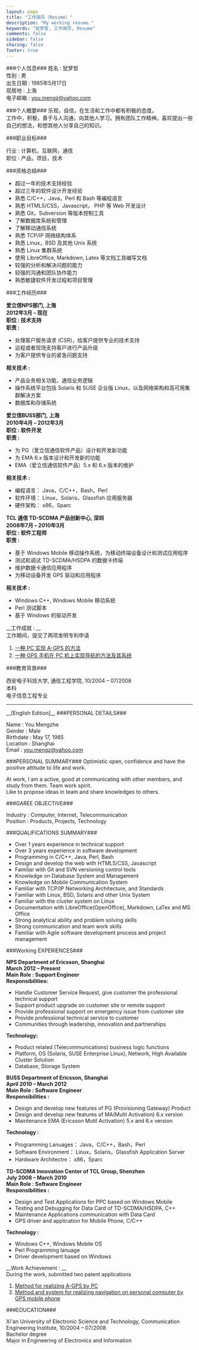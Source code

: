```yaml
---
layout: page
title: "工作简历（Resume）"
description: "My working resume."
keywords: "犹梦哲, 工作简历, Resume"
comments: false
sidebar: false
sharing: false
footer: true
---
```


###个人信息###
姓名     :  犹梦哲  
性别     :  男  
出生日期 :  1985年5月17日  
现居地   :  上海  
电子邮箱 :  [you.mengz@yahoo.com](maitlto:you.mengz@yahoo.com "email address")  

###个人概要###
乐观，自信，在生活和工作中都有积极的态度。  
工作中，积极，善于与人沟通，向其他人学习。拥有团队工作精神。喜欢提出一些自己的想法，和想其他人分享自己的知识。

###职业目标###

行业 : 计算机，互联网，通信  
职位 : 产品，项目，技术  

###资格总结###

- 超过一年的技术支持经验  
- 超过三年的软件设计开发经验  
- 熟悉 C/C++，Java，Perl 和 Bash 等编程语言  
- 熟悉 HTML5/CSS，Javascript， PHP 等 Web 开发设计  
- 熟悉 Git，Subversion 等版本控制工具  
- 了解数据库系统和管理  
- 了解移动通信系统  
- 熟悉 TCP/IP 网络结构体系  
- 熟悉 Linux，BSD 及其他 Unix 系统  
- 熟悉 Linux 集群系统  
- 使用 LibreOffice, Markdown, Latex 等文档工具编写文档  
- 较强的分析和解决问题的能力  
- 较强的沟通和团队协作能力  
- 熟悉敏捷软件开发过程和项目管理  

###工作经历###

__爱立信NPS部门, 上海__  
__2012年3月 – 现在__  
__职位 :     技术支持__  
__职责 :__  

- 处理客户服务请求 (CSR)，给客户提供专业的技术支持  
- 远程或者现场支持客户进行产品升级  
- 为客户提供专业的紧急问题支持  
  
__相关技术 :__  

- 产品业务相关功能，通信业务逻辑  
- 操作系统平台包括 Solaris 和 SUSE 企业版 Linux，以及网络架构和高可用集群解决方案  
- 数据库和存储系统  
  
  
__爱立信BUSS部门, 上海__  
__2010年4月 – 2012年3月__  
__职位 :     软件开发__  
__职责 :__  

- 为 PG（爱立信通信软件产品）设计和开发新功能  
- 为 EMA 6.x 版本设计和开发新的功能  
- EMA（爱立信通信软件产品）5.x 和 6.x 版本的维护  

__相关技术 :__  

- 编程语言： Java，C/C++，Bash，Perl  
- 软件环境： Linux，Solaris，Glassfish 应用服务器  
- 硬件架构： x86，Sparc  
  
  
__TCL 通信 TD-SCDMA 产品创新中心, 深圳__  
__2008年7月 – 2010年3月__  
__职位 :     软件工程师__  
__职责 :__  

- 基于 Windows Mobile 移动操作系统，为移动终端设备设计和测试应用程序  
- 测试和调试 TD-SCDMA/HSDPA 的数据卡终端  
- 维护数据卡通信应用程序  
- 为移动设备开发 GPS 驱动和应用程序  
  
__相关技术 :__  

- Windows C++, Windows Mobile 移动系统  
- Perl 测试脚本  
- 基于 Windows 的驱动开发  
  
__工作成就 :   __  
工作期间，提交了两项发明专利申请  

1. [一种 PC 实现 A-GPS 的方法](https://www.google.de/patents/CN101718872B?cl=zh)  
2. [一种 GPS 手机在 PC 机上实现导航的方法及其系统](https://www.google.de/patents/WO2011072589A1?cl=zh)  
  
  
###教育背景###

西安电子科技大学, 通信工程学院, 10/2004 – 07/2008  
本科  
电子信息工程专业  
  
<hr/>
__[English Edition]__  
###PERSONAL DETAILS###

Name       :  You Mengzhe  
Gender     :  Male  
Birthdate  :  May 17, 1985  
Location   :  Shanghai  
Email      :  [you.mengz@yahoo.com](maitlto:you.mengz@yahoo.com "email address")  

###PERSONAL SUMMARY###
Optimistic open, confidence and have the positive attitude to life and work.  
  
At work, I am a active, good at communicating with other members, and study from them. Team work spirit.  
Like to propose ideas in team and share knowledges to others.  

###GAREE OBJECTIVE###

Industry : Computer, Internet, Telecommunication  
Position : Products, Projects, Technology  

###QUALIFICATIONS SUMMARY###

- Over 1 years experience in technical support  
- Over 3 years experience in software development  
- Programming in C/C++, Java, Perl, Bash  
- Design and develop the web with HTML5/CSS, Javascript  
- Familiar with Git and SVN versioning control tools  
- Knowledge on Database System and Management  
- Knowledge on Mobile Communication System  
- Familiar with TCP/IP Networking Architecture, and Standards  
- Familiar with Linux, BSD, Solaris and other Unix System  
- Familiar with the cluster system on Linux  
- Documentation with LibreOffice(OpenOffice), Markdown, LaTex and MS Office  
- Strong analytical ability and problem solving skills  
- Strong communication and team work skills  
- Familiar with Agile software development process and project management  

###Working EXPERIENCES###

__NPS Department of Ericsson, Shanghai__  
__March 2012 – Present__  
__Main Role :     Support Engineer__  
__Responsibilities:__  

- Handle Customer Service Request, give customer the professional technical support  
- Support  product upgrade on customer site or remote support  
- Provide professional support on emergency issue from customer site  
- Provide professional technical service to customer  
- Communities through leadership, innovation and partnerships  

__Technology:__  

- Product related (Telecommunications) business logic functions  
- Platform, OS (Solaris, SUSE Enterprise Linux), Network, High Available Cluster Solution  
- Database, Storage System  

__BUSS Department of Ericsson, Shanghai__  
__April 2010 – March 2012__  
__Main Role :     Software Engineer__  
__Responsibilities :__  

- Design and develop new features of PG (Provisioning Gateway) Product  
- Design and develop new features of MA(Multi Activation) 6.x version  
- Maintenance EMA (Ericsson Mutil Activation) 5.x and 6.x version   

__Technology :__  

- Programming Lanuages： Java，C/C++，Bash，Perl  
- Software Environment： Linux，Solaris，Glassfish Application Server  
- Hardware Architectre： x86，Sparc  
  
  
__TD-SCDMA Innovation Center of TCL Group, Shenzhen__  
__July 2008 – March 2010__  
__Main Role :     Software Engineer__  
__Responsibilities :__  

- Design and Test Applications for PPC based on Windows Mobile  
- Testing and Debugging for Data Card of TD-SCDMA/HSDPA, C++  
- Maintenance Applications communication with Data Card  
- GPS driver and application for Mobile Phone, C/C++  

__Technology :__  

- Windows C++, Windows Mobile OS  
- Perl Programming lanuage  
- Driver development based on Windows  

__Work Achievement :   __  
During the work, submitted two patent applications  

1. [Method for realizing A-GPS by PC](https://www.google.de/patents/CN101718872B?cl=en)  
2. [Method and system for realizing navigation on personal computer by GPS mobile phone](https://www.google.de/patents/WO2011072589A1?cl=en)  

###EDUCATION###

Xi'an University of Electronic Science and Technology, Communication Engineering Institute, 10/2004 – 07/2008  
Bachelor degree  
Major in Engineering of Electronics and Information  
